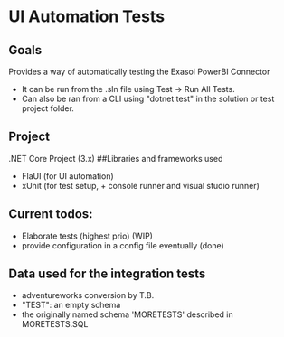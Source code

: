 # UI Automation Tests

## Goals
Provides a way of automatically testing the Exasol PowerBI Connector
- It can be run from the .sln file using Test -> Run All Tests.
- Can also be ran from a CLI using "dotnet test" in the solution or test project folder.

## Project
.NET Core Project (3.x)
##Libraries and frameworks used
- FlaUI (for UI automation)
- xUnit (for test setup, + console runner and visual studio runner)

## Current todos:
- Elaborate tests (highest prio) (WIP)
- provide configuration in a config file eventually (done)

## Data used for the integration tests
- adventureworks conversion by T.B.
- "TEST": an empty schema
- the originally named schema 'MORETESTS' described in MORETESTS.SQL

